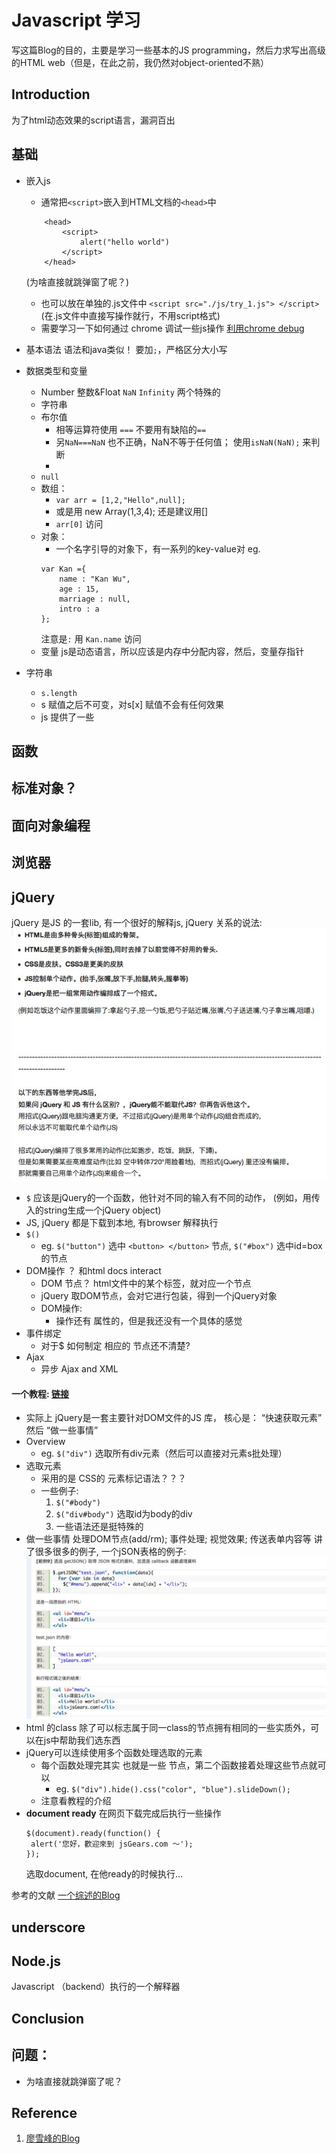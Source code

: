 # Javascript 学习
写这篇Blog的目的，主要是学习一些基本的JS programming，然后力求写出高级的HTML web（但是，在此之前，我仍然对object-oriented不熟）

## Introduction
为了html动态效果的script语言，漏洞百出

## 基础
* 嵌入js
	* 通常把`<script>`嵌入到HTML文档的`<head>`中
	```
		<head>
			<script>
				alert("hello world")
			</script>
		</head>	
	```	
	(为啥直接就跳弹窗了呢？)

	* 也可以放在单独的.js文件中 `<script src="./js/try_1.js"> </script>` (在.js文件中直接写操作就行，不用script格式)
	* 需要学习一下如何通过 chrome 调试一些js操作
	[利用chrome debug](http://www.liaoxuefeng.com/wiki/001434446689867b27157e896e74d51a89c25cc8b43bdb3000/00143449917624134f5c4695b524e81a581ab5a222b05ec000)

* 基本语法
语法和java类似！  要加`;`，严格区分大小写
* 数据类型和变量
	* Number 整数&Float   `NaN` `Infinity` 两个特殊的
	* 字符串
	* 布尔值 
		* 相等运算符使用 `===` 不要用有缺陷的`==`
		* 另`NaN===NaN` 也不正确，NaN不等于任何值； 使用`isNaN(NaN);` 来判断
		* 
	* `null`
	* 数组： 
		* `var arr = [1,2,"Hello",null];`
		* 或是用 new Array(1,3,4);  还是建议用[]
		* `arr[0]` 访问
	* 对象：
		* 一个名字引导的对象下，有一系列的key-value对
		eg.
		```
		var Kan ={
			name : "Kan Wu",
			age : 15,
			marriage : null,
			intro : a
		};
		``` 
		注意是`:` 用 `Kan.name` 访问
	* 变量
		js是动态语言，所以应该是内存中分配内容，然后，变量存指针 

* 字符串
	* `s.length`
	* s 赋值之后不可变，对s[x] 赋值不会有任何效果
	* js 提供了一些

## 函数

## 标准对象？ 

## 面向对象编程

## 浏览器

## jQuery
jQuery 是JS 的一套lib, 有一个很好的解释js, jQuery 关系的说法: 
![js_1](./images/js_1.jpg)

* `$` 应该是jQuery的一个函数，他针对不同的输入有不同的动作， (例如，用传入的string生成一个jQuery object)
* JS, jQuery 都是下载到本地, 有browser 解释执行
* `$()`
	* eg. `$("button")` 选中 `<button> </button>` 节点, `$("#box")` 选中id=box的节点
* DOM操作 ？  和html docs interact 
	* DOM 节点？   html文件中的某个标签，就对应一个节点
	* jQuery 取DOM节点，会对它进行包装，得到一个jQuery对象
	* DOM操作:
		* 操作还有 属性的，但是我还没有一个具体的感觉
* 事件绑定
	* 对于$ 如何制定 相应的 节点还不清楚? 
* Ajax
	* 异步 Ajax and XML 

#### 一个教程: [链接](http://jsgears.com/thread-63-1-1.html)

* 实际上 jQuery是一套主要针对DOM文件的JS 库， 核心是： “快速获取元素” 然后 “做一些事情”
* Overview
	* eg. `$("div")` 选取所有div元素（然后可以直接对元素s批处理）
* 选取元素
	* 采用的是 CSS的 元素标记语法？？？ 
	* 一些例子: 
		1. `$("#body")` <div id="body"> </div>
		2. `$("div#body")` 选取id为body的div
		3. 一些语法还是挺特殊的
* 做一些事情
	处理DOM节点(add/rm); 事件处理; 视觉效果; 传送表单内容等
	讲了很多很多的例子, 一个jSON表格的例子: 
	![js_2](./images/js_2.jpg)
* html 的class 除了可以标志属于同一class的节点拥有相同的一些实质外，可以在js中帮助我们选东西
* jQuery可以连续使用多个函数处理选取的元素
	* 每个函数处理完其实 也就是一些 节点，第二个函数接着处理这些节点就可以
		* eg. `$("div").hide().css("color", "blue").slideDown();`
	* 注意看教程的介绍
* **document ready**
	在网页下载完成后执行一些操作
	```
	$(document).ready(function() {  
     alert('您好，歡迎來到 jsGears.com ～');  
    });
    ```
    选取document, 在他ready的时候执行... 

参考的文献 [一个综述的Blog](https://www.pureweber.com/article/jquery-at-a-glance/)
## underscore

## Node.js
Javascript （backend）执行的一个解释器


## Conclusion

## 问题：
* 为啥直接就跳弹窗了呢？ 


## Reference
1. [廖雪峰的Blog](http://www.liaoxuefeng.com/wiki/001434446689867b27157e896e74d51a89c25cc8b43bdb3000/00143449917624134f5c4695b524e81a581ab5a222b05ec000)